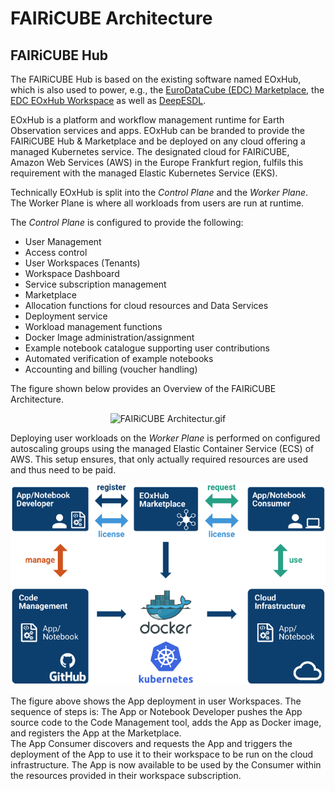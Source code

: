 # FAIRiCUBE Architecture


## FAIRiCUBE Hub

The FAIRiCUBE Hub is based on the existing software named EOxHub, which is also used to power, e.g., the [EuroDataCube (EDC) Marketplace](https://eurodatacube.com/marketplace), the [EDC EOxHub Workspace](https://eurodatacube.com/marketplace/infra/edc_eoxhub_workspace) as well as [DeepESDL](https://www.earthsystemdatalab.net/).

EOxHub is a platform and workflow management runtime for Earth Observation services and apps. EOxHub can be branded to provide the FAIRiCUBE Hub & Marketplace and be deployed on any cloud offering a managed Kubernetes service. The designated cloud for FAIRiCUBE, Amazon Web Services (AWS) in the Europe Frankfurt region, fulfils this requirement with the managed
Elastic Kubernetes Service (EKS).

Technically EOxHub is split into the *Control Plane* and the *Worker Plane*. The Worker Plane is where all workloads from users are run at runtime. <br>

The *Control Plane* is configured to provide the following:

* User Management
* Access control
* User Workspaces (Tenants)
* Workspace Dashboard
* Service subscription management
* Marketplace
* Allocation functions for cloud resources and Data Services
* Deployment service
* Workload management functions
* Docker Image administration/assignment
* Example notebook catalogue supporting user contributions
* Automated verification of example notebooks
* Accounting and billing (voucher handling)

The figure shown below provides an Overview of the FAIRiCUBE Architecture.

<p align="center">
    <img src="../../images/fairicube_architecture.gif" alt="FAIRiCUBE Architectur.gif" />
</p>


Deploying user workloads on the *Worker Plane* is performed on configured autoscaling groups using the managed Elastic Container Service (ECS) of AWS. This setup ensures, that only actually required resources are used and thus need to be paid.

![EOxHub](../images/eoxhub.png)

The figure above shows the App deployment in user Workspaces. The sequence of steps is: The App or Notebook Developer pushes the App source code to the Code Management tool, adds the App as Docker image, and registers the App at the Marketplace.<br>
The App Consumer discovers and requests the App and triggers the deployment of the App to use it to their workspace to be run on the cloud infrastructure. The App is now available to be used by the Consumer within the resources provided in their workspace subscription.


